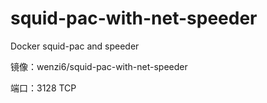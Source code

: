 # squid-pac-with-net-speeder
Docker squid-pac and speeder

镜像：wenzi6/squid-pac-with-net-speeder

端口：3128 TCP
